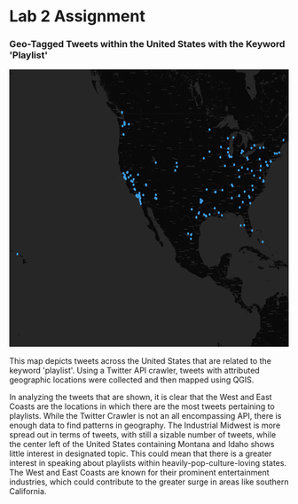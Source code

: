 # Lab 2 Assignment


### Geo-Tagged Tweets within the United States with the Keyword 'Playlist'

<img src="img/tweets_map.png" width="800" height="500">

This map depicts tweets across the United States that are related to the keyword 'playlist'. Using a Twitter API crawler, tweets with attributed geographic locations were collected and then mapped using QGIS. 

In analyzing the tweets that are shown, it is clear that the West and East Coasts are the locations in which there are the most tweets pertaining to playlists. While the Twitter Crawler is not an all encompassing API, there is enough data to find patterns in geography. The Industrial Midwest is more spread out in terms of tweets, with still a sizable number of tweets, while the center left of the United States containing Montana and Idaho shows little interest in designated topic. This could mean that there is a greater interest in speaking about playlists within heavily-pop-culture-loving states. The West and East Coasts are known for their prominent entertainment industries, which could contribute to the greater surge in areas like southern California.
